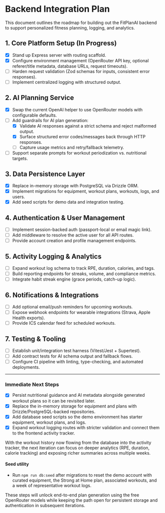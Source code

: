 # Backend Integration Plan

This document outlines the roadmap for building out the FitPlanAI backend to support personalized fitness planning, logging, and analytics.

## 1. Core Platform Setup (In Progress)
- [x] Stand up Express server with routing scaffold.
- [x] Configure environment management (OpenRouter API key, optional referer/title metadata, database URLs, request timeouts).
- [ ] Harden request validation (Zod schemas for inputs, consistent error responses).
- [ ] Implement centralized logging with structured output.

## 2. AI Planning Service
- [x] Swap the current OpenAI helper to use OpenRouter models with configurable defaults.
- [ ] Add guardrails for AI plan generation:
  - [x] Validate AI responses against a strict schema and reject malformed output.
  - [x] Surface structured error codes/messages back through HTTP responses.
  - [ ] Capture usage metrics and retry/fallback telemetry.
- [ ] Support separate prompts for workout periodization vs. nutritional targets.

## 3. Data Persistence Layer
- [x] Replace in-memory storage with PostgreSQL via Drizzle ORM.
- [x] Implement migrations for equipment, workout plans, workouts, logs, and users.
- [x] Add seed scripts for demo data and integration testing.

## 4. Authentication & User Management
- [ ] Implement session-backed auth (passport-local or email magic link).
- [ ] Add middleware to resolve the active user for all API routes.
- [ ] Provide account creation and profile management endpoints.

## 5. Activity Logging & Analytics
- [ ] Expand workout log schema to track RPE, duration, calories, and tags.
- [ ] Build reporting endpoints for streaks, volume, and compliance metrics.
- [ ] Integrate habit streak engine (grace periods, catch-up logic).

## 6. Notifications & Integrations
- [ ] Add optional email/push reminders for upcoming workouts.
- [ ] Expose webhook endpoints for wearable integrations (Strava, Apple Health exports).
- [ ] Provide ICS calendar feed for scheduled workouts.

## 7. Testing & Tooling
- [ ] Establish unit/integration test harness (Vitest/Jest + Supertest).
- [ ] Add contract tests for AI schema output and fallback flows.
- [ ] Configure CI pipeline with linting, type-checking, and automated deployments.

---

### Immediate Next Steps
- [x] Persist nutritional guidance and AI metadata alongside generated workout plans so it can be revisited later.
- [x] Replace the in-memory storage for equipment and plans with Drizzle/PostgreSQL-backed repositories.
- [x] Add database seed scripts so the demo environment has starter equipment, workout plans, and logs.
- [x] Expand workout logging routes with stricter validation and connect them to the frontend activity tracker.

With the workout history now flowing from the database into the activity tracker, the next iteration can focus on deeper analytics (RPE, duration, calorie tracking) and exposing richer summaries across multiple weeks.

#### Seed utility
- Run `npm run db:seed` after migrations to reset the demo account with curated equipment, the Strong at Home plan, associated workouts, and a week of representative workout logs.

These steps will unlock end-to-end plan generation using the free OpenRouter models while keeping the path open for persistent storage and authentication in subsequent iterations.
